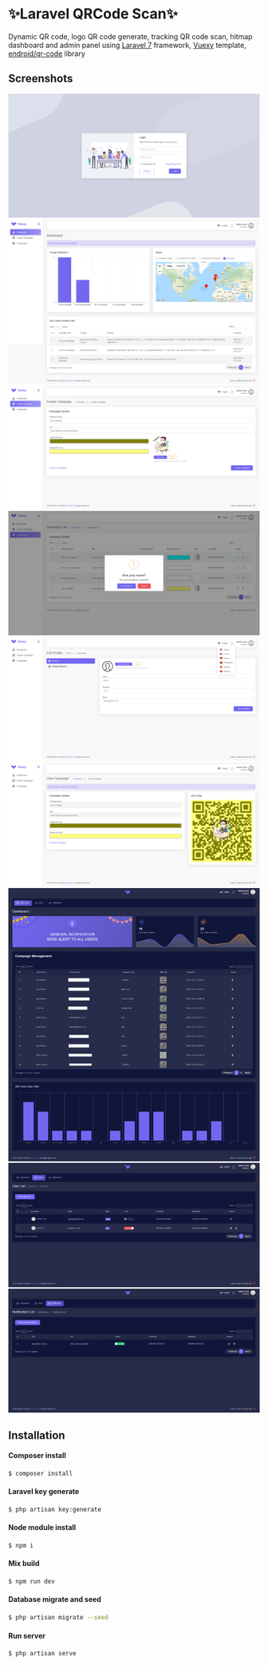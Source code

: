 # ✨Laravel QRCode Scan✨

Dynamic QR code, logo QR code generate, tracking QR code scan, hitmap dashboard and admin panel using [Laravel 7](https://laravel.com) framework, [Vuexy](https://themeforest.net/item/vuexy-vuejs-html-laravel-admin-dashboard-template/23328599) template, [endroid/qr-code](https://github.com/endroid/qr-code) library


## Screenshots
![ScreenShot](/screenshots/screenshot1.png)
![ScreenShot](/screenshots/screenshot2.png)
![ScreenShot](/screenshots/screenshot3.png)
![ScreenShot](/screenshots/screenshot4.png)
![ScreenShot](/screenshots/screenshot5.png)
![ScreenShot](/screenshots/screenshot6.png)
![ScreenShot](/screenshots/screenshot7.png)
![ScreenShot](/screenshots/screenshot8.png)
![ScreenShot](/screenshots/screenshot9.png)

## Installation

#### Composer install
```sh
$ composer install
```

#### Laravel key generate
```sh
$ php artisan key:generate
```

#### Node module install
```sh
$ npm i
```

#### Mix build
```sh
$ npm run dev
```

#### Database migrate and seed
```sh
$ php artisan migrate --seed
```

#### Run server
```sh
$ php artisan serve
```
